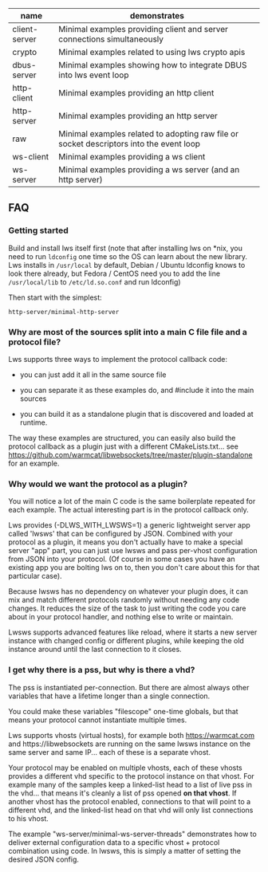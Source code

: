 |name|demonstrates|
---|---
client-server|Minimal examples providing client and server connections simultaneously
crypto|Minimal examples related to using lws crypto apis
dbus-server|Minimal examples showing how to integrate DBUS into lws event loop
http-client|Minimal examples providing an http client
http-server|Minimal examples providing an http server
raw|Minimal examples related to adopting raw file or socket descriptors into the event loop
ws-client|Minimal examples providing a ws client
ws-server|Minimal examples providing a ws server (and an http server)

## FAQ

### Getting started

Build and install lws itself first (note that after installing lws on \*nix, you need to run `ldconfig` one time so the OS can learn about the new library.  Lws installs in `/usr/local` by default, Debian / Ubuntu ldconfig knows to look there already, but Fedora / CentOS need you to add the line `/usr/local/lib` to `/etc/ld.so.conf` and run ldconfig)

Then start with the simplest:

`http-server/minimal-http-server`

### Why are most of the sources split into a main C file file and a protocol file?

Lws supports three ways to implement the protocol callback code:

 - you can just add it all in the same source file

 - you can separate it as these examples do, and #include it
   into the main sources

 - you can build it as a standalone plugin that is discovered
   and loaded at runtime.

The way these examples are structured, you can easily also build
the protocol callback as a plugin just with a different
CMakeLists.txt... see https://github.com/warmcat/libwebsockets/tree/master/plugin-standalone
for an example.

### Why would we want the protocol as a plugin?

You will notice a lot of the main C code is the same boilerplate
repeated for each example.  The actual interesting part is in
the protocol callback only.

Lws provides (-DLWS_WITH_LWSWS=1) a generic lightweight server app called 'lwsws' that
can be configured by JSON.  Combined with your protocol as a plugin,
it means you don't actually have to make a special server "app"
part, you can just use lwsws and pass per-vhost configuration
from JSON into your protocol.  (Of course in some cases you have
an existing app you are bolting lws on to, then you don't care
about this for that particular case).

Because lwsws has no dependency on whatever your plugin does, it
can mix and match different protocols randomly without needing any code
changes.  It reduces the size of the task to just writing the
code you care about in your protocol handler, and nothing else to write
or maintain.

Lwsws supports advanced features like reload, where it starts a new server
instance with changed config or different plugins, while keeping the old
instance around until the last connection to it closes.

### I get why there is a pss, but why is there a vhd?

The pss is instantiated per-connection.  But there are almost always
other variables that have a lifetime longer than a single connection.

You could make these variables "filescope" one-time globals, but that
means your protocol cannot instantiate multiple times.

Lws supports vhosts (virtual hosts), for example both https://warmcat.com
and https://libwebsockets are running on the same lwsws instance on the
same server and same IP... each of these is a separate vhost.

Your protocol may be enabled on multiple vhosts, each of these vhosts
provides a different vhd specific to the protocol instance on that
vhost.  For example many of the samples keep a linked-list head to
a list of live pss in the vhd... that means it's cleanly a list of
pss opened **on that vhost**.  If another vhost has the protocol
enabled, connections to that will point to a different vhd, and the
linked-list head on that vhd will only list connections to his vhost.

The example "ws-server/minimal-ws-server-threads" demonstrates how to deliver
external configuration data to a specific vhost + protocol
combination using code.  In lwsws, this is simply a matter of setting
the desired JSON config.


